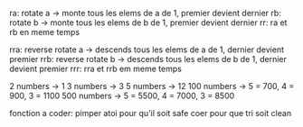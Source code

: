 
ra: rotate a -> monte tous les elems de a de 1, premier devient dernier
rb: rotate b -> monte tous les elems de b de 1, premier devient dernier
rr: ra et rb en meme temps

rra: reverse rotate a -> descends tous les elems de a de 1, dernier devient premier
rrb: reverse rotate b -> descends tous les elems de b de 1, dernier devient premier
rrr: rra et rrb em meme temps

2 numbers -> 1 
3 numbers -> 3
5 numbers -> 12
100 numbers -> 5 = 700, 4 = 900, 3 = 1100
500 numbers -> 5 = 5500, 4 = 7000, 3 = 8500

fonction  a coder:
pimper atoi pour qu'il soit safe
coer pour que tri soit clean
